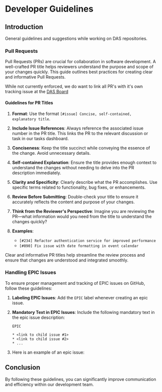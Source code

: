 # Developer Guidelines

## Introduction

General guidelines and suggestions while working on DAS repositories.

### Pull Requests

Pull Requests (PRs) are crucial for collaboration in software development.
A well-crafted PR title helps reviewers understand the purpose and scope of
your changes quickly. This guide outlines best practices for creating clear and
informative Pull Requests.

While not currently enforced, we do want to link all PR's with it's own tracking
issue at the [DAS Board](https://github.com/orgs/singnet/projects/6)

#### Guidelines for PR Titles

1. **Format**: Use the format `[#issue] Concise, self-contained, explanatory title`.
2. **Include Issue References**: Always reference the associated issue number
in the PR title. This links the PR to the relevant discussion or task in our
tasks dashboard.
3. **Conciseness**:
Keep the title succinct while conveying the essence of the change.
Avoid unnecessary details.

4. **Self-contained Explanation**: Ensure the title provides enough context to
understand the changes without needing to delve into the PR description
immediately.

5. **Clarity and Specificity**: Clearly describe what the PR accomplishes.
Use specific terms related to functionality, bug fixes, or enhancements.

6. **Review Before Submitting**: Double-check your title to ensure it accurately
reflects the content and purpose of your changes.

7. **Think from the Reviewer's Perspective**: Imagine you are reviewing the
PR—what information would you need from the title to understand the changes
quickly?

8. **Examples**:
    - `[#234] Refactor authentication service for improved performance`
    - `[#890] Fix issue with date formatting in event calendar`

Clear and informative PR titles help streamline the review process and ensure
that changes are understood and integrated smoothly.

### Handling EPIC Issues

To ensure proper management and tracking of EPIC issues on GitHub, follow these
guidelines:

1. **Labeling EPIC Issues**: Add the `EPIC` label whenever creating an epic
   issue.
2. **Mandatory Text in EPIC Issues**: Include the following mandatory text in
   the epic issue description:
   ```
   EPIC

   * <link to child issue #1>
   * <link to child issue #2>
   * ...
   ```

3. Here is an example of an epic issue: 

## Conclusion

By following these guidelines, you can significantly improve communication and
efficiency within our development team.
